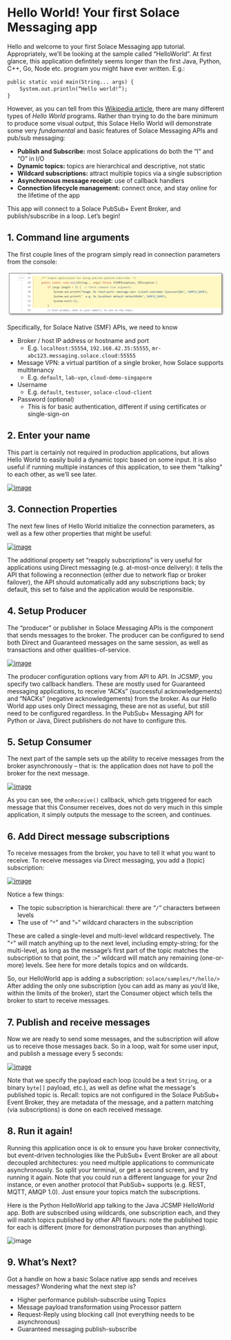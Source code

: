 # Hello World!  Your first Solace Messaging app

Hello and welcome to your first Solace Messaging app tutorial.  Appropriately, we’ll be looking at the sample called “HelloWorld”.  At first glance, this application defintitely seems longer than the first Java, Python, C++, Go, Node etc. program you might have ever written.  E.g.:

```
public static void main(String... args) {
	System.out.println(“Hello world!”);
}
```

However, as you can tell from this [Wikipedia article](https://en.wikipedia.org/wiki/%22Hello,_World!%22_program), there are many different types of _Hello World_ programs.  Rather than trying to do the bare minimum to produce some visual output, this Solace Hello World will demonstrate some very _fundamental_ and basic features of Solace Messaging APIs and pub/sub messaging:

- **Publish and Subscribe:** most Solace applications do both the “I” and “O” in I/O
- **Dynamic topics:** topics are hierarchical and descriptive, not static
- **Wildcard subscriptions:** attract multiple topics via a single subscription
- **Asynchronous message receipt:** use of callback handlers
- **Connection lifecycle management:** connect once, and stay online for the lifetime of the app

This app will connect to a Solace PubSub+ Event Broker, and publish/subscribe in a loop.  Let’s begin!

## 1. Command line arguments
The first couple lines of the program simply read in connection parameters from the console:

[![image](helloworld/1.png)](https://github.com/SolaceSamples/solace-samples-java-jcsmp/blob/275739cb858cacea5140c5c7c8310cfb50868695/src/main/java/com/solace/samples/jcsmp/HelloWorld.java#L47-L53)

Specifically, for Solace Native (SMF) APIs, we need to know
- Broker / host IP address or hostname and port
    - E.g. `localhost:55554`, `192.168.42.35:55555`, `mr-abc123.messaging.solace.cloud:55555`
- Message VPN: a virtual partition of a single broker, how Solace supports multitenancy
     - E.g. `default`, `lab-vpn`, `cloud-demo-singapore`
- Username
     - E.g. `default`, `testuser`, `solace-cloud-client`
- Password (optional)
     - This is for basic authentication, different if using certificates or single-sign-on


## 2. Enter your name
This part is certainly not required in production applications, but allows Hello World to easily build a dynamic topic based on some input. It is also useful if running multiple instances of this application, to see them "talking" to each other, as we’ll see later.

[![image](https://user-images.githubusercontent.com/7603332/151020807-8b6eea29-7140-4ca2-ac17-aa2721fce467.png)](https://github.com/SolaceSamples/solace-samples-java-jcsmp/blob/275739cb858cacea5140c5c7c8310cfb50868695/src/main/java/com/solace/samples/jcsmp/HelloWorld.java#L54-L60)


## 3. Connection Properties
The next few lines of Hello World initialize the connection parameters, as well as a few other properties that might be useful:

[![image](https://user-images.githubusercontent.com/7603332/151021360-48cffa5b-8d3e-411f-b3d2-aeaed66b3ebf.png)](https://github.com/SolaceSamples/solace-samples-java-jcsmp/blob/275739cb858cacea5140c5c7c8310cfb50868695/src/main/java/com/solace/samples/jcsmp/HelloWorld.java#L64-L72)

The additional property set “reapply subscriptions” is very useful for applications using Direct messaging (e.g. at-most-once delivery): it tells the API that following a reconnection (either due to network flap or broker failover), the API should automatically add any subscriptions back; by default, this set to false and the application would be responsible.


## 4. Setup Producer
The “producer” or publisher in Solace Messaging APIs is the component that sends messages to the broker.  The producer can be configured to send both Direct and Guaranteed messages on the same session, as well as transactions and other qualities-of-service.

[![image](https://user-images.githubusercontent.com/7603332/151021534-e1e19590-b118-4f47-80cd-4c3752d86894.png)](https://github.com/SolaceSamples/solace-samples-java-jcsmp/blob/275739cb858cacea5140c5c7c8310cfb50868695/src/main/java/com/solace/samples/jcsmp/HelloWorld.java#L76-L90)

The producer configuration options vary from API to API.  In JCSMP, you specify two callback handlers.  These are mostly used for Guaranteed messaging applications, to receive “ACKs” (successful acknowledgements) and “NACKs” (negative acknowledgements) from the broker.  As our Hello World app uses only Direct messaging, these are not as useful, but still need to be configured regardless.  In the PubSub+ Messaging API for Python or Java, Direct publishers do not have to configure this.


## 5. Setup Consumer
The next part of the sample sets up the ability to receive messages from the broker asynchronously – that is: the application does not have to poll the broker for the next message.

[![image](https://user-images.githubusercontent.com/7603332/151021631-eb569c26-1d6b-4188-bf56-dd80ae1e02fc.png)](https://github.com/SolaceSamples/solace-samples-java-jcsmp/blob/275739cb858cacea5140c5c7c8310cfb50868695/src/main/java/com/solace/samples/jcsmp/HelloWorld.java#L92-L107)

As you can see, the `onReceive()` callback, which gets triggered for each message that this Consumer receives, does not do very much in this simple application, it simply outputs the message to the screen, and continues.


## 6. Add Direct message subscriptions
To receive messages from the broker, you have to tell it what you want to receive.  To receive messages via Direct messaging, you add a (topic) subscription:

[![image](https://user-images.githubusercontent.com/7603332/151021930-b0d95b27-3524-4971-a9de-360aa731fd95.png)](https://github.com/SolaceSamples/solace-samples-java-jcsmp/blob/275739cb858cacea5140c5c7c8310cfb50868695/src/main/java/com/solace/samples/jcsmp/HelloWorld.java#L109-L112)

Notice a few things:
- The topic subscription is hierarchical: there are “`/`” characters between levels
- The use of “`*`” and “`>`” wildcard characters in the subscription

These are called a single-level and multi-level wildcard respectively.  The "`*`" will match anything up to the next level, including empty-string; for the multi-level, as long as the message’s first part of the topic matches the subscription to that point, the :`>`" wildcard will match any remaining (one-or-more) levels.  See here for more details topics and on wildcards.

So, our HelloWorld app is adding a subscription: `solace/samples/*/hello/>`
After adding the only one subscription (you can add as many as you’d like, within the limits of the broker), start the Consumer object which tells the broker to start to receive messages.


## 7. Publish and receive messages
Now we are ready to send some messages, and the subscription will allow us to receive those messages back.  So in a loop, wait for some user input, and publish a message every 5 seconds:

[![image](https://user-images.githubusercontent.com/7603332/151022209-8e0351c8-7e7f-476b-999b-5db055e01be4.png)](https://github.com/SolaceSamples/solace-samples-java-jcsmp/blob/275739cb858cacea5140c5c7c8310cfb50868695/src/main/java/com/solace/samples/jcsmp/HelloWorld.java#L115-L135)

Note that we specify the payload each loop (could be a text `String`, or a binary `byte[]` payload, etc.), as well as define what the message's published topic is.  Recall: topics are not configured in the Solace PubSub+ Event Broker, they are metadata of the message, and a pattern matching (via subscriptions) is done on each received message.


## 8. Run it again!

Running this application once is ok to ensure you have broker connectivity, but event-driven technologies like the PubSub+ Event Broker are all about decoupled architectures: you need multiple applications to communicate asynchronously.  So split your terminal, or get a second screen, and try running it again.
Note that you could run a different language for your 2nd instance, or even another protocol that PubSub+ supports (e.g. REST, MQTT, AMQP 1.0).  Just ensure your topics match the subscriptions.
 
Here is the Python HelloWorld app talking to the Java JCSMP HelloWorld app.  Both are subscribed using wildcards, one subscription each, and they will match topics published by other API flavours: note the published topic for each is different (more for demonstration purposes than anything).

![image](https://user-images.githubusercontent.com/7603332/151022311-2182bdd4-954b-4551-8b67-4eb0cae4f7d2.png)


## 9. What’s Next?
Got a handle on how a basic Solace native app sends and receives messages?  Wondering what the next step is?
- Higher performance publish-subscribe using Topics
- Message payload transformation using Processor pattern
- Request-Reply using blocking call (not everything needs to be asynchronous)
- Guaranteed messaging publish-subscribe
